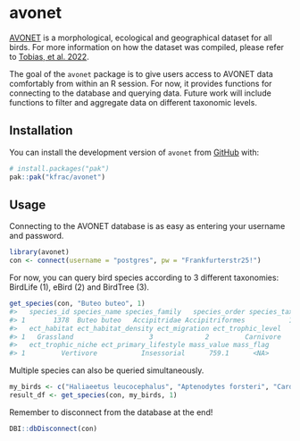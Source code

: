 
<!-- README.md is generated from README.Rmd. Please edit that file -->

# avonet

<!-- badges: start -->
<!-- badges: end -->

[AVONET](https://figshare.com/s/b990722d72a26b5bfead) is a
morphological, ecological and geographical dataset for all birds. For
more information on how the dataset was compiled, please refer to
[Tobias, et
al. 2022](https://onlinelibrary.wiley.com/doi/10.1111/ele.13898).

The goal of the `avonet` package is to give users access to AVONET data
comfortably from within an R session. For now, it provides functions for
connecting to the database and querying data. Future work will include
functions to filter and aggregate data on different taxonomic levels.

## Installation

You can install the development version of `avonet` from
[GitHub](https://github.com/) with:

``` r
# install.packages("pak")
pak::pak("kfrac/avonet")
```

## Usage

Connecting to the AVONET database is as easy as entering your username
and password.

``` r
library(avonet)
con <- connect(username = "postgres", pw = "Frankfurterstr25!")
```

For now, you can query bird species according to 3 different taxonomies:
BirdLife (1), eBird (2) and BirdTree (3).

``` r
get_species(con, "Buteo buteo", 1)
#>   species_id species_name species_family   species_order species_tax
#> 1       1378  Buteo buteo   Accipitridae Accipitriformes           1
#>   ect_habitat ect_habitat_density ect_migration ect_trophic_level
#> 1   Grassland                   3             2         Carnivore
#>   ect_trophic_niche ect_primary_lifestyle mass_value mass_flag
#> 1         Vertivore           Insessorial      759.1      <NA>
```

Multiple species can also be queried simultaneously.

``` r
my_birds <- c("Haliaeetus leucocephalus", "Aptenodytes forsteri", "Cardinalis cardinalis")
result_df <- get_species(con, my_birds, 1)
```

Remember to disconnect from the database at the end!

``` r
DBI::dbDisconnect(con)
```
